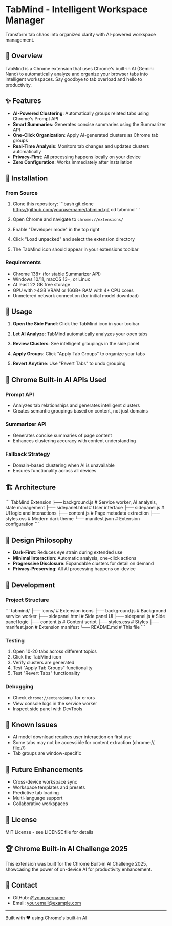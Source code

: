 # TabMind - Intelligent Workspace Manager

Transform tab chaos into organized clarity with AI-powered workspace management.

## 🎯 Overview

TabMind is a Chrome extension that uses Chrome's built-in AI (Gemini Nano) to automatically analyze and organize your browser tabs into intelligent workspaces. Say goodbye to tab overload and hello to productivity.

## ✨ Features

- **AI-Powered Clustering**: Automatically groups related tabs using Chrome's Prompt API
- **Smart Summaries**: Generates concise summaries using the Summarizer API
- **One-Click Organization**: Apply AI-generated clusters as Chrome tab groups
- **Real-Time Analysis**: Monitors tab changes and updates clusters automatically
- **Privacy-First**: All processing happens locally on your device
- **Zero Configuration**: Works immediately after installation

## 🚀 Installation

### From Source

1. Clone this repository:
   \`\`\`bash
   git clone https://github.com/yourusername/tabmind.git
   cd tabmind
   \`\`\`

2. Open Chrome and navigate to `chrome://extensions/`

3. Enable "Developer mode" in the top right

4. Click "Load unpacked" and select the extension directory

5. The TabMind icon should appear in your extensions toolbar

### Requirements

- Chrome 138+ (for stable Summarizer API)
- Windows 10/11, macOS 13+, or Linux
- At least 22 GB free storage
- GPU with >4GB VRAM or 16GB+ RAM with 4+ CPU cores
- Unmetered network connection (for initial model download)

## 📖 Usage

1. **Open the Side Panel**: Click the TabMind icon in your toolbar

2. **Let AI Analyze**: TabMind automatically analyzes your open tabs

3. **Review Clusters**: See intelligent groupings in the side panel

4. **Apply Groups**: Click "Apply Tab Groups" to organize your tabs

5. **Revert Anytime**: Use "Revert Tabs" to undo grouping

## 🤖 Chrome Built-in AI APIs Used

### Prompt API
- Analyzes tab relationships and generates intelligent clusters
- Creates semantic groupings based on content, not just domains

### Summarizer API
- Generates concise summaries of page content
- Enhances clustering accuracy with content understanding

### Fallback Strategy
- Domain-based clustering when AI is unavailable
- Ensures functionality across all devices

## 🏗️ Architecture

\`\`\`
TabMind Extension
├── background.js       # Service worker, AI analysis, state management
├── sidepanel.html      # User interface
├── sidepanel.js        # UI logic and interactions
├── content.js          # Page metadata extraction
├── styles.css          # Modern dark theme
└── manifest.json       # Extension configuration
\`\`\`

## 🎨 Design Philosophy

- **Dark-First**: Reduces eye strain during extended use
- **Minimal Interaction**: Automatic analysis, one-click actions
- **Progressive Disclosure**: Expandable clusters for detail on demand
- **Privacy-Preserving**: All AI processing happens on-device

## 🔧 Development

### Project Structure

\`\`\`
tabmind/
├── icons/              # Extension icons
├── background.js       # Background service worker
├── sidepanel.html      # Side panel UI
├── sidepanel.js        # Side panel logic
├── content.js          # Content script
├── styles.css          # Styles
├── manifest.json       # Extension manifest
└── README.md          # This file
\`\`\`

### Testing

1. Open 10-20 tabs across different topics
2. Click the TabMind icon
3. Verify clusters are generated
4. Test "Apply Tab Groups" functionality
5. Test "Revert Tabs" functionality

### Debugging

- Check `chrome://extensions/` for errors
- View console logs in the service worker
- Inspect side panel with DevTools

## 🐛 Known Issues

- AI model download requires user interaction on first use
- Some tabs may not be accessible for content extraction (chrome://, file://)
- Tab groups are window-specific

## 🚀 Future Enhancements

- Cross-device workspace sync
- Workspace templates and presets
- Predictive tab loading
- Multi-language support
- Collaborative workspaces

## 📝 License

MIT License - see LICENSE file for details

## 🏆 Chrome Built-in AI Challenge 2025

This extension was built for the Chrome Built-in AI Challenge 2025, showcasing the power of on-device AI for productivity enhancement.

## 📧 Contact

- GitHub: [@yourusername](https://github.com/yourusername)
- Email: your.email@example.com

---

Built with ❤️ using Chrome's built-in AI
